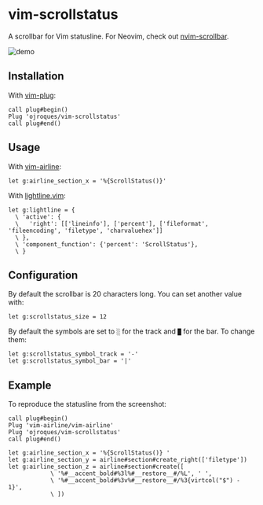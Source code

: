 # vim-scrollstatus

A scrollbar for Vim statusline. For Neovim, check out
[nvim-scrollbar](https://github.com/ojroques/nvim-scrollbar).

![demo](https://user-images.githubusercontent.com/23409060/188604635-0971e70b-f58e-4bc9-91ce-7ac0f0b496cb.gif)

## Installation
With [vim-plug](https://github.com/junegunn/vim-plug):
```vim
call plug#begin()
Plug 'ojroques/vim-scrollstatus'
call plug#end()
```

## Usage
With [vim-airline](https://github.com/vim-airline/vim-airline):
```vim
let g:airline_section_x = '%{ScrollStatus()}'
```

With [lightline.vim](https://github.com/itchyny/lightline.vim):
```vim
let g:lightline = {
  \ 'active': {
  \   'right': [['lineinfo'], ['percent'], ['fileformat', 'fileencoding', 'filetype', 'charvaluehex']]
  \ },
  \ 'component_function': {'percent': 'ScrollStatus'},
  \ }
```

## Configuration
By default the scrollbar is 20 characters long. You can set another value with:
```vim
let g:scrollstatus_size = 12
```

By default the symbols are set to `░` for the track and `█` for the bar. To change them:
```vim
let g:scrollstatus_symbol_track = '-'
let g:scrollstatus_symbol_bar = '|'
```

## Example
To reproduce the statusline from the screenshot:
```vim
call plug#begin()
Plug 'vim-airline/vim-airline'
Plug 'ojroques/vim-scrollstatus'
call plug#end()

let g:airline_section_x = '%{ScrollStatus()} '
let g:airline_section_y = airline#section#create_right(['filetype'])
let g:airline_section_z = airline#section#create([
            \ '%#__accent_bold#%3l%#__restore__#/%L', ' ',
            \ '%#__accent_bold#%3v%#__restore__#/%3{virtcol("$") - 1}',
            \ ])
```
